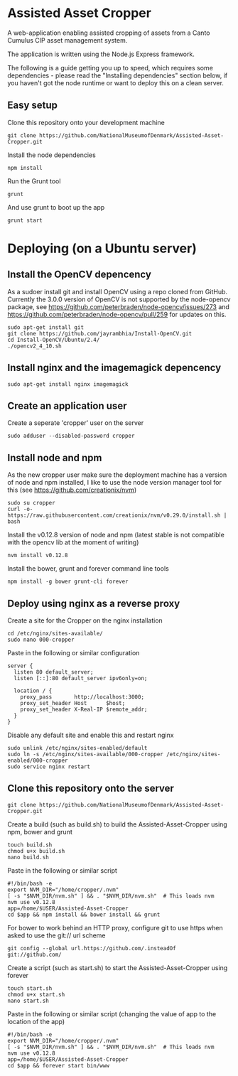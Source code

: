 # Assisted Asset Cropper

A web-application enabling assisted cropping of assets from a Canto Cumulus CIP asset management system.

The application is written using the Node.js Express framework.

The following is a guide getting you up to speed, which requires some dependencies - please read the "Installing dependencies" section below, if you haven't got the node runtime or want to deploy this on a clean server.

## Easy setup

Clone this repository onto your development machine

    git clone https://github.com/NationalMuseumofDenmark/Assisted-Asset-Cropper.git

Install the node dependencies

    npm install

Run the Grunt tool

    grunt

And use grunt to boot up the app

    grunt start

# Deploying (on a Ubuntu server)

## Install the OpenCV depencency

As a sudoer install git and install OpenCV using a repo cloned from GitHub.
Currently the 3.0.0 version of OpenCV is not supported by the node-opencv package, see https://github.com/peterbraden/node-opencv/issues/273 and https://github.com/peterbraden/node-opencv/pull/259 for updates on this.

    sudo apt-get install git
    git clone https://github.com/jayrambhia/Install-OpenCV.git
    cd Install-OpenCV/Ubuntu/2.4/
    ./opencv2_4_10.sh

## Install nginx and the imagemagick depencency

    sudo apt-get install nginx imagemagick

## Create an application user

Create a seperate 'cropper' user on the server

    sudo adduser --disabled-password cropper

## Install node and npm
As the new cropper user make sure the deployment machine has a version of node and npm installed, I like to use the node version manager tool for this (see https://github.com/creationix/nvm)

    sudo su cropper
    curl -o- https://raw.githubusercontent.com/creationix/nvm/v0.29.0/install.sh | bash

Install the v0.12.8 version of node and npm (latest stable is not compatible with the opencv lib at the moment of writing)

    nvm install v0.12.8

Install the bower, grunt and forever command line tools

    npm install -g bower grunt-cli forever

## Deploy using nginx as a reverse proxy

Create a site for the Cropper on the nginx installation

    cd /etc/nginx/sites-available/
    sudo nano 000-cropper

Paste in the following or similar configuration

    server {
      listen 80 default_server;
      listen [::]:80 default_server ipv6only=on;

      location / {
        proxy_pass       http://localhost:3000;
        proxy_set_header Host      $host;
        proxy_set_header X-Real-IP $remote_addr;
      }
    }

Disable any default site and enable this and restart nginx

    sudo unlink /etc/nginx/sites-enabled/default
    sudo ln -s /etc/nginx/sites-available/000-cropper /etc/nginx/sites-enabled/000-cropper
    sudo service nginx restart

## Clone this repository onto the server

    git clone https://github.com/NationalMuseumofDenmark/Assisted-Asset-Cropper.git

Create a build (such as build.sh) to build the Assisted-Asset-Cropper using npm, bower and grunt

    touch build.sh
    chmod u+x build.sh
    nano build.sh

Paste in the following or similar script

    #!/bin/bash -e
    export NVM_DIR="/home/cropper/.nvm"
    [ -s "$NVM_DIR/nvm.sh" ] && . "$NVM_DIR/nvm.sh"  # This loads nvm
    nvm use v0.12.8
    app=/home/$USER/Assisted-Asset-Cropper
    cd $app && npm install && bower install && grunt

For bower to work behind an HTTP proxy, configure git to use https when asked to use the git:// url scheme

    git config --global url.https://github.com/.insteadOf git://github.com/

Create a script (such as start.sh) to start the Assisted-Asset-Cropper using forever

    touch start.sh
    chmod u+x start.sh
    nano start.sh

Paste in the following or similar script (changing the value of app to the location of the app)

    #!/bin/bash -e
    export NVM_DIR="/home/cropper/.nvm"
    [ -s "$NVM_DIR/nvm.sh" ] && . "$NVM_DIR/nvm.sh"  # This loads nvm
    nvm use v0.12.8
    app=/home/$USER/Assisted-Asset-Cropper
    cd $app && forever start bin/www
